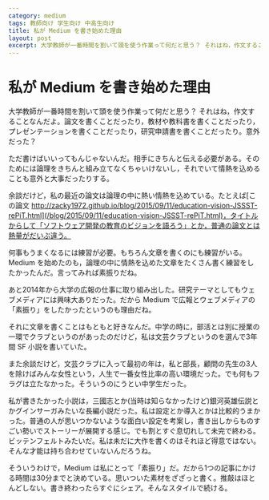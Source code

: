 ```yaml
---
category: medium
tags: 教師向け 学生向け 中高生向け
title: 私が Medium を書き始めた理由
layout: post
excerpt: 大学教師が一番時間を割いて頭を使う作業って何だと思う？ それはね，作文することなんだよ。
---
```

# 私が Medium を書き始めた理由

大学教師が一番時間を割いて頭を使う作業って何だと思う？ それはね，作文することなんだよ。論文を書くことだったり，教材や教科書を書くことだったり，プレゼンテーションを書くことだったり，研究申請書を書くことだったり。意外だった？

ただ書けばいいってもんじゃないんだ。相手にきちんと伝える必要がある。そのためには論理をきちんと組み立てなくちゃいけないし，それでいて情熱を込めることも意外と大事だったりする。

余談だけど，私の最近の論文は論理の中に熱い情熱を込めている。たとえば[この論文 http://zacky1972.github.io/blog/2015/09/11/education-vision-JSSST-rePiT.html](/blog/2015/09/11/education-vision-JSSST-rePiT.html)，タイトルからして「ソフトウェア開発の教育のビジョンを語ろう」とか，普通の論文とは熱量がだいぶ違う。

何事もうまくなるには練習が必要。もちろん文章を書くのにも練習がいる。Medium を始めたのも，論理の中に情熱を込めた文章をたくさん書く練習をしたかったんだ。言ってみれば素振りだね。

あと2014年から大学の広報の仕事に取り組み出した。研究テーマとしてもウェブメディアには興味大ありだった。だから Medium で広報とウェブメディアの「素振り」をしたかったというのも理由だね。

それに文章を書くことはもともと好きなんだ。中学の時に，部活とは別に授業の一環でクラブというのがあったのだけど，私は文芸クラブというのを選んで3年間 SF 小説を書いていた。

また余談だけど，文芸クラブに入って最初の年は，私と部長，顧問の先生の3人を除けばみんな女性という，人生で一番女性比率の高い環境だった。でも何もフラグは立たなかった。そういうのにうとい中学生だった。

私が書きたかった小説は，三國志とか(当時は知らなかったけど)銀河英雄伝説とかグインサーガみたいな長編小説だった。私は設定とか導入とかは比較的うまかった。普通の人が思いつかないような面白い設定を考案し，書き出しからものすごい勢いでストーリーが展開する感じ。でも割とすぐ息切れして未完で終わる。ビッテンフェルトみたいだ。私は未だに大作を書くのはそれほど得意ではない。そんな才能は持ち合わせていないんだろうね。

そういうわけで，Medium は私にとって「素振り」だ。だから1つの記事にかける時間は30分までと決めている。思いついた素材をざざっと書く。推敲はほとんどしない。書き終わったらすぐにシェア。そんなスタイルで続ける。